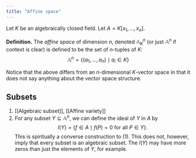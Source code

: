 ```yaml
---
title: "Affine space"
---
```


Let $K$ be an algebraically closed field. Let $A=K[x_1,\dots,x_n]$.

**Definition.** The _affine space_ of dimension $n$, denoted $\mathbb{A}_K^n$ (or just $\mathbb{A}^n$ if context is clear) is defined to be the set of $n$-tuples of $K$:
$$
\mathbb{A}^n=\{(a_1,\dots,a_n)\mid a_i\in K\}
$$

Notice that the above differs from an $n$-dimensional $K$-vector space in that it does not say anything about the vector space structure.

## Subsets
1. [[Algebraic subset]], [[Affine variety]]
2. For any subset $Y\subseteq\mathbb{A}^n$, we can define the ideal of $Y$ in $A$ by $$I(Y)=\{f\in A\mid f(P)=0\text{ for all }P\in Y\}.$$ This is spiritually a converse construction to (1). This does not, however, imply that every subset is an algebraic subset. The $I(Y)$ may have more zeros than just the elements of $Y$, for example.
